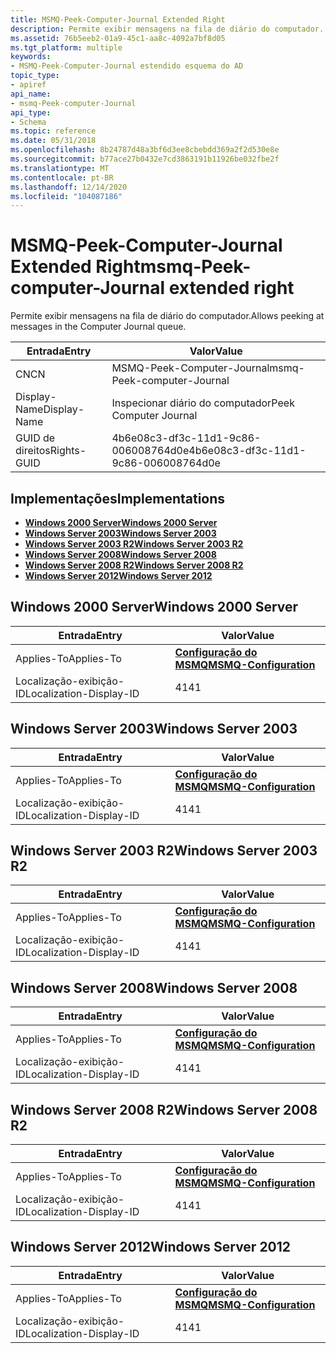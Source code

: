 ```yaml
---
title: MSMQ-Peek-Computer-Journal Extended Right
description: Permite exibir mensagens na fila de diário do computador.
ms.assetid: 76b5eeb2-01a9-45c1-aa8c-4092a7bf8d05
ms.tgt_platform: multiple
keywords:
- MSMQ-Peek-Computer-Journal estendido esquema do AD
topic_type:
- apiref
api_name:
- msmq-Peek-computer-Journal
api_type:
- Schema
ms.topic: reference
ms.date: 05/31/2018
ms.openlocfilehash: 8b24787d48a3bf6d3ee8cbebdd369a2f2d530e8e
ms.sourcegitcommit: b77ace27b0432e7cd3863191b11926be032fbe2f
ms.translationtype: MT
ms.contentlocale: pt-BR
ms.lasthandoff: 12/14/2020
ms.locfileid: "104087186"
---
```

# <a name="msmq-peek-computer-journal-extended-right"></a><span data-ttu-id="b7681-104">MSMQ-Peek-Computer-Journal Extended Right</span><span class="sxs-lookup"><span data-stu-id="b7681-104">msmq-Peek-computer-Journal extended right</span></span>

<span data-ttu-id="b7681-105">Permite exibir mensagens na fila de diário do computador.</span><span class="sxs-lookup"><span data-stu-id="b7681-105">Allows peeking at messages in the Computer Journal queue.</span></span>



| <span data-ttu-id="b7681-106">Entrada</span><span class="sxs-lookup"><span data-stu-id="b7681-106">Entry</span></span> | <span data-ttu-id="b7681-107">Valor</span><span class="sxs-lookup"><span data-stu-id="b7681-107">Value</span></span> |
|--------------|--------------------------------------|
| <span data-ttu-id="b7681-108">CN</span><span class="sxs-lookup"><span data-stu-id="b7681-108">CN</span></span>           | <span data-ttu-id="b7681-109">MSMQ-Peek-Computer-Journal</span><span class="sxs-lookup"><span data-stu-id="b7681-109">msmq-Peek-computer-Journal</span></span>           |
| <span data-ttu-id="b7681-110">Display-Name</span><span class="sxs-lookup"><span data-stu-id="b7681-110">Display-Name</span></span> | <span data-ttu-id="b7681-111">Inspecionar diário do computador</span><span class="sxs-lookup"><span data-stu-id="b7681-111">Peek Computer Journal</span></span>                |
| <span data-ttu-id="b7681-112">GUID de direitos</span><span class="sxs-lookup"><span data-stu-id="b7681-112">Rights-GUID</span></span>  | <span data-ttu-id="b7681-113">4b6e08c3-df3c-11d1-9c86-006008764d0e</span><span class="sxs-lookup"><span data-stu-id="b7681-113">4b6e08c3-df3c-11d1-9c86-006008764d0e</span></span> |



## <a name="implementations"></a><span data-ttu-id="b7681-114">Implementações</span><span class="sxs-lookup"><span data-stu-id="b7681-114">Implementations</span></span>

-   [<span data-ttu-id="b7681-115">**Windows 2000 Server**</span><span class="sxs-lookup"><span data-stu-id="b7681-115">**Windows 2000 Server**</span></span>](#windows-2000-server)
-   [<span data-ttu-id="b7681-116">**Windows Server 2003**</span><span class="sxs-lookup"><span data-stu-id="b7681-116">**Windows Server 2003**</span></span>](#windows-server-2003)
-   [<span data-ttu-id="b7681-117">**Windows Server 2003 R2**</span><span class="sxs-lookup"><span data-stu-id="b7681-117">**Windows Server 2003 R2**</span></span>](#windows-server-2003-r2)
-   [<span data-ttu-id="b7681-118">**Windows Server 2008**</span><span class="sxs-lookup"><span data-stu-id="b7681-118">**Windows Server 2008**</span></span>](#windows-server-2008)
-   [<span data-ttu-id="b7681-119">**Windows Server 2008 R2**</span><span class="sxs-lookup"><span data-stu-id="b7681-119">**Windows Server 2008 R2**</span></span>](#windows-server-2008-r2)
-   [<span data-ttu-id="b7681-120">**Windows Server 2012**</span><span class="sxs-lookup"><span data-stu-id="b7681-120">**Windows Server 2012**</span></span>](#windows-server-2012)

## <a name="windows-2000-server"></a><span data-ttu-id="b7681-121">Windows 2000 Server</span><span class="sxs-lookup"><span data-stu-id="b7681-121">Windows 2000 Server</span></span>



| <span data-ttu-id="b7681-122">Entrada</span><span class="sxs-lookup"><span data-stu-id="b7681-122">Entry</span></span> | <span data-ttu-id="b7681-123">Valor</span><span class="sxs-lookup"><span data-stu-id="b7681-123">Value</span></span> |
|-------------------------|--------------------------------------------------------------|
| <span data-ttu-id="b7681-124">Applies-To</span><span class="sxs-lookup"><span data-stu-id="b7681-124">Applies-To</span></span>              | [<span data-ttu-id="b7681-125">**Configuração do MSMQ**</span><span class="sxs-lookup"><span data-stu-id="b7681-125">**MSMQ-Configuration**</span></span>](c-msmqconfiguration.md)<br/> |
| <span data-ttu-id="b7681-126">Localização-exibição-ID</span><span class="sxs-lookup"><span data-stu-id="b7681-126">Localization-Display-ID</span></span> | <span data-ttu-id="b7681-127">41</span><span class="sxs-lookup"><span data-stu-id="b7681-127">41</span></span>                                                           |



## <a name="windows-server-2003"></a><span data-ttu-id="b7681-128">Windows Server 2003</span><span class="sxs-lookup"><span data-stu-id="b7681-128">Windows Server 2003</span></span>



| <span data-ttu-id="b7681-129">Entrada</span><span class="sxs-lookup"><span data-stu-id="b7681-129">Entry</span></span> | <span data-ttu-id="b7681-130">Valor</span><span class="sxs-lookup"><span data-stu-id="b7681-130">Value</span></span> |
|-------------------------|--------------------------------------------------------------|
| <span data-ttu-id="b7681-131">Applies-To</span><span class="sxs-lookup"><span data-stu-id="b7681-131">Applies-To</span></span>              | [<span data-ttu-id="b7681-132">**Configuração do MSMQ**</span><span class="sxs-lookup"><span data-stu-id="b7681-132">**MSMQ-Configuration**</span></span>](c-msmqconfiguration.md)<br/> |
| <span data-ttu-id="b7681-133">Localização-exibição-ID</span><span class="sxs-lookup"><span data-stu-id="b7681-133">Localization-Display-ID</span></span> | <span data-ttu-id="b7681-134">41</span><span class="sxs-lookup"><span data-stu-id="b7681-134">41</span></span>                                                           |



## <a name="windows-server-2003-r2"></a><span data-ttu-id="b7681-135">Windows Server 2003 R2</span><span class="sxs-lookup"><span data-stu-id="b7681-135">Windows Server 2003 R2</span></span>



| <span data-ttu-id="b7681-136">Entrada</span><span class="sxs-lookup"><span data-stu-id="b7681-136">Entry</span></span> | <span data-ttu-id="b7681-137">Valor</span><span class="sxs-lookup"><span data-stu-id="b7681-137">Value</span></span> |
|-------------------------|--------------------------------------------------------------|
| <span data-ttu-id="b7681-138">Applies-To</span><span class="sxs-lookup"><span data-stu-id="b7681-138">Applies-To</span></span>              | [<span data-ttu-id="b7681-139">**Configuração do MSMQ**</span><span class="sxs-lookup"><span data-stu-id="b7681-139">**MSMQ-Configuration**</span></span>](c-msmqconfiguration.md)<br/> |
| <span data-ttu-id="b7681-140">Localização-exibição-ID</span><span class="sxs-lookup"><span data-stu-id="b7681-140">Localization-Display-ID</span></span> | <span data-ttu-id="b7681-141">41</span><span class="sxs-lookup"><span data-stu-id="b7681-141">41</span></span>                                                           |



## <a name="windows-server-2008"></a><span data-ttu-id="b7681-142">Windows Server 2008</span><span class="sxs-lookup"><span data-stu-id="b7681-142">Windows Server 2008</span></span>



| <span data-ttu-id="b7681-143">Entrada</span><span class="sxs-lookup"><span data-stu-id="b7681-143">Entry</span></span> | <span data-ttu-id="b7681-144">Valor</span><span class="sxs-lookup"><span data-stu-id="b7681-144">Value</span></span> |
|-------------------------|--------------------------------------------------------------|
| <span data-ttu-id="b7681-145">Applies-To</span><span class="sxs-lookup"><span data-stu-id="b7681-145">Applies-To</span></span>              | [<span data-ttu-id="b7681-146">**Configuração do MSMQ**</span><span class="sxs-lookup"><span data-stu-id="b7681-146">**MSMQ-Configuration**</span></span>](c-msmqconfiguration.md)<br/> |
| <span data-ttu-id="b7681-147">Localização-exibição-ID</span><span class="sxs-lookup"><span data-stu-id="b7681-147">Localization-Display-ID</span></span> | <span data-ttu-id="b7681-148">41</span><span class="sxs-lookup"><span data-stu-id="b7681-148">41</span></span>                                                           |



## <a name="windows-server-2008-r2"></a><span data-ttu-id="b7681-149">Windows Server 2008 R2</span><span class="sxs-lookup"><span data-stu-id="b7681-149">Windows Server 2008 R2</span></span>



| <span data-ttu-id="b7681-150">Entrada</span><span class="sxs-lookup"><span data-stu-id="b7681-150">Entry</span></span> | <span data-ttu-id="b7681-151">Valor</span><span class="sxs-lookup"><span data-stu-id="b7681-151">Value</span></span> |
|-------------------------|--------------------------------------------------------------|
| <span data-ttu-id="b7681-152">Applies-To</span><span class="sxs-lookup"><span data-stu-id="b7681-152">Applies-To</span></span>              | [<span data-ttu-id="b7681-153">**Configuração do MSMQ**</span><span class="sxs-lookup"><span data-stu-id="b7681-153">**MSMQ-Configuration**</span></span>](c-msmqconfiguration.md)<br/> |
| <span data-ttu-id="b7681-154">Localização-exibição-ID</span><span class="sxs-lookup"><span data-stu-id="b7681-154">Localization-Display-ID</span></span> | <span data-ttu-id="b7681-155">41</span><span class="sxs-lookup"><span data-stu-id="b7681-155">41</span></span>                                                           |



## <a name="windows-server-2012"></a><span data-ttu-id="b7681-156">Windows Server 2012</span><span class="sxs-lookup"><span data-stu-id="b7681-156">Windows Server 2012</span></span>



| <span data-ttu-id="b7681-157">Entrada</span><span class="sxs-lookup"><span data-stu-id="b7681-157">Entry</span></span> | <span data-ttu-id="b7681-158">Valor</span><span class="sxs-lookup"><span data-stu-id="b7681-158">Value</span></span> |
|-------------------------|--------------------------------------------------------------|
| <span data-ttu-id="b7681-159">Applies-To</span><span class="sxs-lookup"><span data-stu-id="b7681-159">Applies-To</span></span>              | [<span data-ttu-id="b7681-160">**Configuração do MSMQ**</span><span class="sxs-lookup"><span data-stu-id="b7681-160">**MSMQ-Configuration**</span></span>](c-msmqconfiguration.md)<br/> |
| <span data-ttu-id="b7681-161">Localização-exibição-ID</span><span class="sxs-lookup"><span data-stu-id="b7681-161">Localization-Display-ID</span></span> | <span data-ttu-id="b7681-162">41</span><span class="sxs-lookup"><span data-stu-id="b7681-162">41</span></span>                                                           |



 

 





